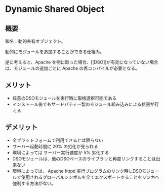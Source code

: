 # Dynamic Shared Object

## 概要

和名：動的共有オブジェクト。

動的にモジュールを追加することができる仕組み。

逆に考えると、Apache を例に取った場合、[[DSO]]が有効になっていない場合は、モジュールの追加ごとに Apache の再コンパイルが必要となる。


## メリット

* 任意のDSOモジュールを実行時に取捨選択可能である
* インストール後でもサードパティー製のモジュール組み込みによる拡張が行える


## デメリット

* 全プラットフォームで利用できるとは限らない
* サーバー起動時間に 20% の劣化が見られる
* 環境によっては サーバー実行速度が 5% 劣化する
* DSOモジュールは、他のDSOベースのライブラリと再度リンクすることは出来ない
* 環境によっては、 Apache httpd 実行プログラムのリンク時にDSOモジュールで使用されるグローバルシンボルを全てエクスポートすることをリンカへ強制する方法がない。
